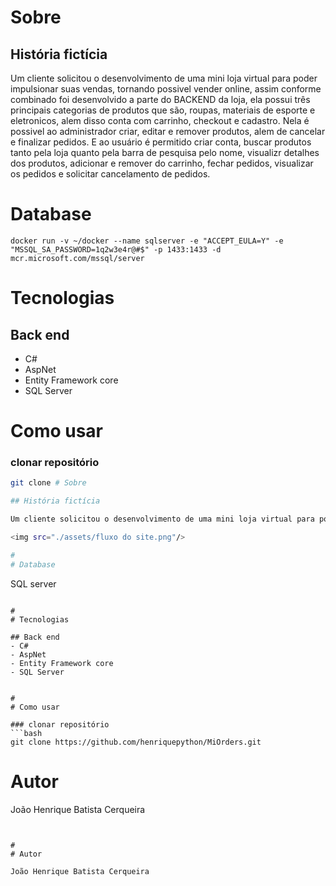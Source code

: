 # Sobre

## História fictícia

Um cliente solicitou o desenvolvimento de uma mini loja virtual para poder impulsionar suas vendas, tornando possivel vender online, assim conforme combinado foi desenvolvido a parte do BACKEND da loja, ela possui três principais categorias de produtos que são, roupas, materiais de esporte e eletronicos, alem disso conta com carrinho, checkout e cadastro. Nela é possivel ao administrador criar, editar e remover produtos, alem de cancelar e finalizar pedidos. E ao usuário é permitido criar conta, buscar produtos tanto pela loja quanto pela barra de pesquisa pelo nome, visualizr detalhes dos produtos, adicionar e remover do carrinho, fechar pedidos, visualizar os pedidos e solicitar cancelamento de pedidos.

#
# Database

```
docker run -v ~/docker --name sqlserver -e "ACCEPT_EULA=Y" -e "MSSQL_SA_PASSWORD=1q2w3e4r@#$" -p 1433:1433 -d mcr.microsoft.com/mssql/server
```

#
# Tecnologias

## Back end
- C# 
- AspNet
- Entity Framework core
- SQL Server


#
# Como usar

### clonar repositório
```bash
git clone # Sobre

## História fictícia

Um cliente solicitou o desenvolvimento de uma mini loja virtual para poder impulsionar suas vendas, tornando possivel vender online, assim conforme combinado foi desenvolvido a JHBC Store, ela é uma loja que vende três principais categorias de produtos que são, roupas, materiais de esporte e eletronicos, a mini loja onine possui area de usuario, area do administrador, paginas de produtos por categoria, carrinho, checkout e cadastro. Nela é possivel ao administrador criar, editar e remover produtos, alem de cancelar e finalizar pedidos. E ao usuário é permitido criar conta, buscar produtos tanto pela loja quanto pela barra de pesquisa pelo nome, visualizr detalhes dos produtos, adicionr e remover do carrinho, fechar pedidos, visualizar os pedidos e solicitar cancelamento de pedidos.

<img src="./assets/fluxo do site.png"/>

#
# Database

```
 SQL server
```

#
# Tecnologias

## Back end
- C# 
- AspNet
- Entity Framework core
- SQL Server


#
# Como usar

### clonar repositório
```bash
git clone https://github.com/henriquepython/MiOrders.git
```


#
# Autor

João Henrique Batista Cerqueira
```


#
# Autor

João Henrique Batista Cerqueira
